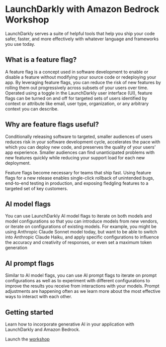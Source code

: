# LaunchDarkly with Amazon Bedrock Workshop

LaunchDarkly serves a suite of helpful tools that help you ship your code safer, faster, and more effectively with whatever language and frameworks you use today.

## What is a feature flag?

A feature flag is a concept used in software development to enable or disable a feature without modifying your source code or redeploying your app. By leveraging feature flags, you can reduce the risk of new features by rolling them out progressively across subsets of your users over time. Operated using a toggle in the LaunchDarkly user interface (UI), feature flags can be turned on and off for targeted sets of users identified by context or attribute like email, user type, organization, or any arbitrary context you can describe.

## Why are feature flags useful?

Conditionally releasing software to targeted, smaller audiences of users reduces risk in your software development cycle, accelerates the pace with which you can deploy new code, and preserves the quality of your users’ app experience. Smaller audiences can find unanticipated problems with new features quickly while reducing your support load for each new deployment.

Feature flags become necessary for teams that ship fast. Using feature flags for a new release enables single-click rollback of unintended bugs, end-to-end testing in production, and exposing fledgling features to a targeted set of key customers.

## AI model flags

You can use LaunchDarkly AI model flags to iterate on both models and model configurations so that you can introduce models from new vendors, or iterate on configurations of existing models. For example, you might be using Anthropic Claude Sonnet model today, but want to be able to switch into Anthropic Claude Haiku, and apply specific configurations to influence the accuracy and creativity of responses, or even set a maximum token generation

## AI prompt flags

Similar to AI model flags, you can use AI prompt flags to iterate on prompt configurations as well as to experiment with different configurations to improve the results you receive from interactions with your models. Prompt adjustments are happening often as we learn more about the most effective ways to interact with each other.

## Getting started

Learn how to incorporate generative AI in your application with LaunchDarkly and Amazon Bedrock.

Launch the [workshop](https://catalog.workshops.aws/launchdarkly-genai-bedrock/en-US)
